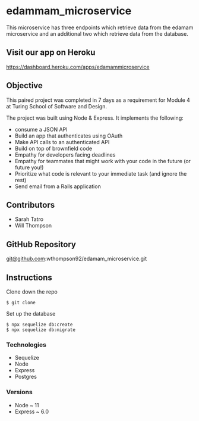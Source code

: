 # edammam_microservice

This microservice has three endpoints which retrieve data from the edamam microservice and an additional two which retrieve data from the database.

## Visit our app on Heroku
https://dashboard.heroku.com/apps/edamammicroservice

## Objective

This paired project was completed in 7 days as a requirement for Module 4 at Turing School of Software and Design.

The project was built using Node & Express. It implements the following:

- consume a JSON API
- Build an app that authenticates using OAuth
- Make API calls to an authenticated API
- Build on top of brownfield code
- Empathy for developers facing deadlines
- Empathy for teammates that might work with your code in the future (or future you!)
- Prioritize what code is relevant to your immediate task (and ignore the rest)
- Send email from a Rails application

## Contributors

- Sarah Tatro
- Will Thompson

## GitHub Repository

git@github.com:wthompson92/edamam_microservice.git

## Instructions

Clone down the repo
```
$ git clone
```

Set up the database
```
$ npx sequelize db:create
$ npx sequelize db:migrate
```

### Technologies
* Sequelize
* Node
* Express
* Postgres

### Versions
* Node ~ 11
* Express ~ 6.0
